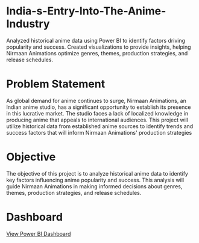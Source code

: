 # India-s-Entry-Into-The-Anime-Industry
Analyzed historical anime data using Power BI to identify factors driving popularity and success. Created visualizations to provide insights, helping Nirmaan Animations optimize genres, themes, production strategies, and release schedules.

# Problem Statement
As global demand for anime continues to surge, Nirmaan Animations, an Indian anime studio, has a significant opportunity to establish its presence in this lucrative market.
The studio faces a lack of localized knowledge in producing anime that appeals to international audiences. This project will utilize historical data from established anime sources to identify trends and success factors that will inform Nirmaan Animations' production strategies

# Objective
The objective of this project is to analyze historical anime data to identify key factors influencing anime popularity and success. This analysis will guide Nirmaan Animations in making informed decisions about genres, themes, production strategies, and release schedules.

# Dashboard

[View Power BI Dashboard](https://app.powerbi.com/view?r=eyJrIjoiYTY0ZWQ5YjItZWNlNS00NzNkLWJiYjgtY2IwNzBkMmRlYjRlIiwidCI6IjM4ZjYyOTI2LTc1NTktNGFlZi04NGFlLWNiNWUxNzI0MDZmYiJ9&pageName=9f92274749a760dd7086)


